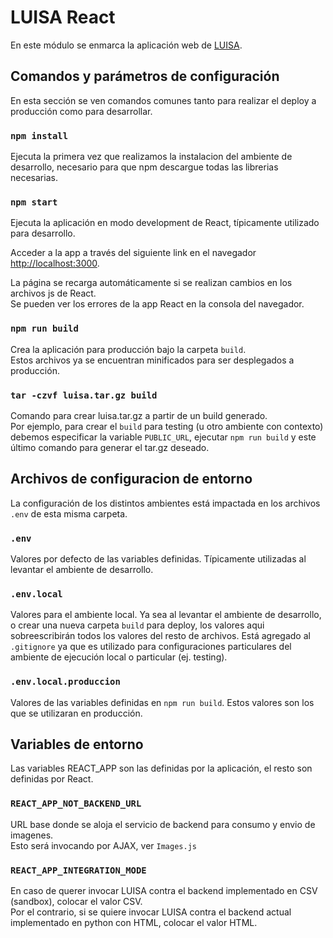 # LUISA React

En este módulo se enmarca la aplicación web de [LUISA](https://mh.udelar.edu.uy/luisa/?lang=es).

## Comandos y parámetros de configuración

En esta sección se ven comandos comunes tanto para realizar el deploy a producción como para desarrollar.

### `npm install`

Ejecuta la primera vez que realizamos la instalacion del ambiente de desarrollo, necesario para que npm descargue todas las librerias necesarias.

### `npm start`

Ejecuta la aplicación en modo development de React, típicamente utilizado para desarrollo.

Acceder a la app a través del siguiente link en el navegador [http://localhost:3000](http://localhost:3000).

La página se recarga automáticamente si se realizan cambios en los archivos js de React.\
Se pueden ver los errores de la app React en la consola del navegador.

### `npm run build`

Crea la aplicación para producción bajo la carpeta `build`.\
Estos archivos ya se encuentran minificados para ser desplegados a producción.

### `tar -czvf luisa.tar.gz build`

Comando para crear luisa.tar.gz a partir de un build generado.\
Por ejemplo, para crear el `build` para testing (u otro ambiente con contexto) debemos especificar la variable `PUBLIC_URL`, ejecutar `npm run build` y este último comando para generar el tar.gz deseado.

## Archivos de configuracion de entorno

La configuración de los distintos ambientes está impactada en los archivos `.env` de esta misma carpeta.

### `.env`

Valores por defecto de las variables definidas.
Típicamente utilizadas al levantar el ambiente de desarrollo.

### `.env.local`

Valores para el ambiente local.
Ya sea al levantar el ambiente de desarrollo, o crear una nueva carpeta `build` para deploy, los valores aqui sobreescribirán todos los valores del resto de archivos.
Está agregado al `.gitignore` ya que es utilizado para configuraciones particulares del ambiente de ejecución local o particular (ej. testing).

### `.env.local.produccion`

Valores  de las variables definidas en `npm run build`.
Estos valores son los que se utilizaran en producción.

## Variables de entorno

Las variables REACT_APP son las definidas por la aplicación, el resto son definidas por React.

### `REACT_APP_NOT_BACKEND_URL`

URL base donde se aloja el servicio de backend para consumo y envio de imagenes.\
Esto será invocando por AJAX, ver `Images.js`

### `REACT_APP_INTEGRATION_MODE`

En caso de querer invocar LUISA contra el backend implementado en CSV (sandbox), colocar el valor CSV.\
Por el contrario, si se quiere invocar LUISA contra el backend actual implementado en python con HTML, colocar el valor HTML.


